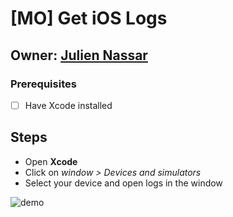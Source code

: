 # [MO] Get iOS Logs

## Owner: [Julien Nassar](https://github.com/juliennassar)

### Prerequisites

- [ ] Have Xcode installed

## Steps

- Open **Xcode**
- Click on *window > Devices and simulators*
- Select your device and open logs in the window


![demo](https://user-images.githubusercontent.com/13121639/37330274-d7b88264-26a0-11e8-8151-2cbf09d01ef0.gif)
